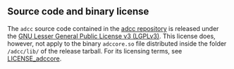 ## Source code and binary license
The `adcc` source code contained in the [adcc repository](https://code.adcc-connect.org)
is released under the
[GNU Lesser General Public License v3 (LGPLv3)](https://code.adc-connect.org/LICENSE).
This license does, however, not apply to the binary
`adccore.so` file distributed inside the folder `/adcc/lib/` of
the release tarball. For its licensing terms,
see [LICENSE_adccore](https://code.adc-connect.org/LICENSE_adccore).
